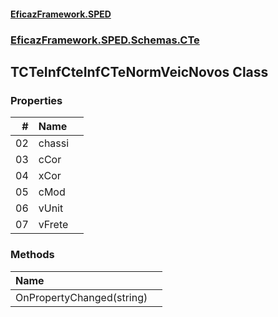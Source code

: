 #### [EficazFramework.SPED](EficazFrameworkSPED.md 'EficazFramework SPED')
### [EficazFramework.SPED.Schemas.CTe](EficazFramework.SPED.Schemas.CTe.md 'EficazFramework.SPED.Schemas.CTe')

## TCTeInfCteInfCTeNormVeicNovos Class
### Properties

| # | Name | |
| ---: | :--- | :--- |
| 02 | chassi |  |
| 03 | cCor |  |
| 04 | xCor |  |
| 05 | cMod |  |
| 06 | vUnit |  |
| 07 | vFrete |  |
### Methods

| Name | |
| :--- | :--- |
| OnPropertyChanged(string) |  |
